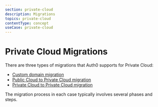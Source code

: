 ```yaml
---
section: private-cloud
description: Migrations
topics: private-cloud
contentType: concept
useCase: private-cloud
---
```

# Private Cloud Migrations

There are three types of migrations that Auth0 supports for Private Cloud:

* [Custom domain migration](/private-cloud/migration-custom-domain)
* [Public Cloud to Private Cloud migration](/private-cloud/migration-public-to-private)
* [Private Cloud to Private Cloud migration](/private-cloud/migration-private-to-private)

The migration process in each case typically involves several phases and steps.
